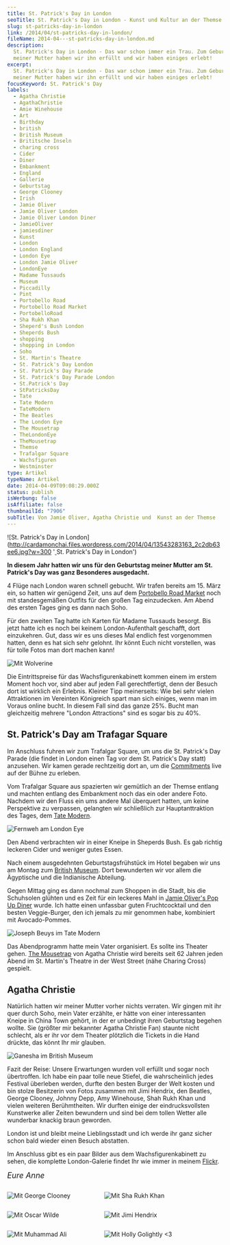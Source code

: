 ```yaml
---
title: St. Patrick's Day in London
seoTitle: St. Patrick's Day in London - Kunst und Kultur an der Themse
slug: st-patricks-day-in-london
link: /2014/04/st-patricks-day-in-london/
fileName: 2014-04---st-patricks-day-in-london.md
description:
  St. Patrick's Day in London - Das war schon immer ein Trau. Zum Geburtstag
  meiner Mutter haben wir ihn erfüllt und wir haben einiges erlebt!
excerpt:
  St. Patrick's Day in London - Das war schon immer ein Trau. Zum Geburtstag
  meiner Mutter haben wir ihn erfüllt und wir haben einiges erlebt!
focusKeyword: St. Patrick's Day
labels:
  - Agatha Christie
  - AgathaChristie
  - Amie Winehouse
  - Art
  - Birthday
  - british
  - British Museum
  - Brititsche Inseln
  - charing cross
  - Cider
  - Diner
  - Embankment
  - England
  - Gallerie
  - Geburtstag
  - George Clooney
  - Irish
  - Jamie Oliver
  - Jamie Oliver London
  - Jamie Oliver London Diner
  - JamieOliver
  - jamiesdiner
  - Kunst
  - London
  - London England
  - London Eye
  - London Jamie Oliver
  - LondonEye
  - Madame Tussauds
  - Museum
  - Piccadilly
  - Pint
  - Portobello Road
  - Portobello Road Market
  - PortobelloRoad
  - Sha Rukh Khan
  - Sheperd's Bush London
  - Sheperds Bush
  - shopping
  - shopping in London
  - Soho
  - St. Martin's Theatre
  - St. Patrick's Day London
  - St. Patrick's Day Parade
  - St. Patrick's Day Parade London
  - St.Patrick's Day
  - StPatricksDay
  - Tate
  - Tate Modern
  - TateModern
  - The Beatles
  - The London Eye
  - The Mousetrap
  - TheLondonEye
  - TheMousetrap
  - Themse
  - Trafalgar Square
  - Wachsfiguren
  - Westminster
type: Artikel
typeName: Artikel
date: 2014-04-09T09:08:29.000Z
status: publish
isWerbung: false
isAffiliate: false
thumbnailId: "7906"
subTitle: Von Jamie Oliver, Agatha Christie und  Kunst an der Themse
---
```


![St. Patrick's Day in London](http://cardamonchai.files.wordpress.com/2014/04/13543283163_2c2db63ee6.jpg?w=300
'<a href="https://www.flickr.com/photos/99929697@N07/sets/72157643221992364/">
</a> St. Patrick's Day in London')

<strong>In diesem Jahr hatten wir uns für den Geburtstag meiner Mutter am St.
Patrick's Day was ganz Besonderes ausgedacht. </strong>

4 Flüge nach London waren schnell gebucht. Wir trafen bereits am 15. März ein,
so hatten wir genügend Zeit, uns auf dem
<a title="Portobello Road Market" href="http://www.portobelloroad.co.uk/" target="_blank" rel="noopener">Portobello
Road Market</a> noch mit standesgemäßen Outfits für den großen Tag einzudecken.
Am Abend des ersten Tages ging es dann nach Soho.

Für den zweiten Tag hatte ich Karten für Madame Tussauds besorgt. Bis jetzt
hatte ich es noch bei keinem London-Aufenthalt geschafft, dort einzukehren. Gut,
dass wir es uns dieses Mal endlich fest vorgenommen hatten, denn es hat sich
sehr gelohnt. Ihr könnt Euch nicht vorstellen, was für tolle Fotos man dort
machen kann!

![Mit Wolverine](http://cardamonchai.files.wordpress.com/2014/04/tussauds-261.jpg?w=199 '<a href="https://www.flickr.com/photos/99929697@N07/sets/72157643221992364/"> </a> Mit Wolverine')

Die Eintrittspreise für das Wachsfigurenkabinett kommen einem im erstem Moment
hoch vor, sind aber auf jeden Fall gerechtfertigt, denn der Besuch dort ist
wirklich ein Erlebnis. Kleiner Tipp meinerseits: Wie bei sehr vielen
Attraktionen im Vereinten Königreich spart man sich einiges, wenn man im Voraus
online bucht. In diesem Fall sind das ganze 25%. Bucht man gleichzeitig mehrere
"London Attractions" sind es sogar bis zu 40%.

## St. Patrick's Day am Trafagar Square

Im Anschluss fuhren wir zum Trafalgar Square, um uns die St. Patrick's Day
Parade (die findet in London einen Tag vor dem St. Patrick's Day statt)
anzusehen. Wir kamen gerade rechtzeitig dort an, um die
<a title="The Commitments London" href="http://www.thecommitmentslondon.com/" target="_blank" rel="noopener">Commitments</a>
live auf der Bühne zu erleben.

Vom Trafalgar Square aus spazierten wir gemütlich an der Themse entlang und
machten entlang des Embankment noch das ein oder andere Foto. Nachdem wir den
Fluss ein ums andere Mal überquert hatten, um keine Perspektive zu verpassen,
gelangten wir schließlich zur Hauptanttraktion des Tages, dem
<a title="Tate Modern" href="http://www.tate.org.uk/" target="_blank" rel="noopener">Tate
Modern</a>.

![Fernweh am London Eye](http://cardamonchai.files.wordpress.com/2014/04/13543507523_7cf0cfa41d.jpg?w=300 '<a href="https://www.flickr.com/photos/99929697@N07/sets/72157643221992364/"> </a> Fernweh am London Eye')

Den Abend verbrachten wir in einer Kneipe in Sheperds Bush. Es gab richtig
leckeren Cider und weniger gutes Essen.

Nach einem ausgedehnten Geburtstagsfrühstück im Hotel begaben wir uns am Montag
zum
<a title="British Museum" href="https://www.britishmuseum.org/" target="_blank" rel="noopener">British
Museum</a>. Dort bewunderten wir vor allem die Ägyptische und die Indianische
Abteilung.

Gegen Mittag ging es dann nochmal zum Shoppen in die Stadt, bis die Schuhsolen
glühten und es Zeit für ein leckeres Mahl in
<a title="Jamie Oliver's Diner" href="http://www.jamieoliversdiner.com/" target="_blank" rel="noopener">Jamie
Oliver's Pop Up Diner</a> wurde. Ich hatte einen unfassbar guten Fruchtcocktail
und den besten Veggie-Burger, den ich jemals zu mir genommen habe, kombiniert
mit Avocado-Pommes.

![Joseph Beuys im Tate Modern ](http://cardamonchai.files.wordpress.com/2014/04/13544765734_8cf7d73e17.jpg?w=199 '<a href="https://www.flickr.com/photos/99929697@N07/sets/72157643221992364/"> </a> Joseph Beuys im Tate Modern')

Das Abendprogramm hatte mein Vater organisiert. Es sollte ins Theater gehen.
<a href="https://www.the-mousetrap.co.uk/Online/" target="_blank" rel="noopener">The
Mousetrap</a> von Agatha Christie wird bereits seit 62 Jahren jeden Abend im St.
Martin's Theatre in der West Street (nähe Charing Cross) gespielt.

## Agatha Christie

Natürlich hatten wir meiner Mutter vorher nichts verraten. Wir gingen mit ihr
quer durch Soho, mein Vater erzählte, er hätte von einer interessanten Kneipe in
China Town gehört, in der er unbedingt ihren Geburtstag begehen wollte. Sie
(größter mir bekannter Agatha Christie Fan) staunte nicht schlecht, als er ihr
vor dem Theater plötzlich die Tickets in die Hand drückte, das könnt Ihr mir
glauben.

![Ganesha im British Museum](http://cardamonchai.files.wordpress.com/2014/04/13545359663_341bdc4734.jpg?w=300 '<a href="https://www.flickr.com/photos/99929697@N07/sets/72157643221992364/"> </a> Ganesha im British Museum')

Fazit der Reise: Unsere Erwartungen wurden voll erfüllt und sogar noch
übertroffen. Ich habe ein paar tolle neue Stiefel, die wahrscheinlich jedes
Festival überleben werden, durfte den besten Burger der Welt kosten und bin
stolze Besitzerin von Fotos zusammen mit Jimi Hendrix, den Beatles, George
Clooney, Johnny Depp, Amy Winehouse, Shah Rukh Khan und vielen weiteren
Berühmtheiten. Wir durften einige der eindrucksvollsten Kunstwerke aller Zeiten
bewundern und sind bei dem tollen Wetter alle wunderbar knackig braun geworden.

London ist und bleibt meine Lieblingsstadt und ich werde ihr ganz sicher schon
bald wieder einen Besuch abstatten.

Im Anschluss gibt es ein paar Bilder aus dem Wachsfigurenkabinett zu sehen, die
komplette London-Galerie findet Ihr wie immer in meinem
<a title="Flickr Anne Reko" href="https://www.flickr.com/photos/99929697@N07/sets/72157643221992364/">Flickr</a>.

<em style="font-size: 18px;">Eure
Anne</em><div style="width: 45%; float: left;">

![Mit George Clooney](http://cardamonchai.files.wordpress.com/2014/04/tussauds-167.jpg?w=199 '<a href="https://www.flickr.com/photos/99929697@N07/sets/72157643221992364/"> </a> Mit George Clooney')

</div><div style="width: 45%; float: left;">

![Mit Sha Rukh Khan](http://cardamonchai.files.wordpress.com/2014/04/tussauds-171.jpg?w=199 '<a href="https://www.flickr.com/photos/99929697@N07/sets/72157643221992364/"> </a> Mit Sha Rukh Khan')

</div><div style="clear: both;"></div><div style="width: 45%; float: left;">

![Mit Oscar Wilde](http://cardamonchai.files.wordpress.com/2014/04/tussauds-216.jpg?w=199 '<a href="https://www.flickr.com/photos/99929697@N07/sets/72157643221992364/"> </a> Mit Oscar Wilde')

</div><div style="width: 45%; float: left;">

![Mit Jimi Hendrix](http://cardamonchai.files.wordpress.com/2014/04/tussauds-240.jpg?w=199 '<a href="https://www.flickr.com/photos/99929697@N07/sets/72157643221992364/"> </a> Mit Jimi Hendrix')

</div><div style="clear: both;"></div><div style="width: 45%; float: left;">

![Mit Muhammad Ali](http://cardamonchai.files.wordpress.com/2014/04/tussauds-201.jpg?w=199 '<a href="https://www.flickr.com/photos/99929697@N07/sets/72157643221992364/"> </a> Mit Muhammad Ali')

</div><div style="width: 45%; float: left;">

![Mit Holly Golightly <3](http://cardamonchai.files.wordpress.com/2014/04/tussauds.jpg?w=300 '<a href="https://www.flickr.com/photos/99929697@N07/sets/72157643221992364/"> </a> Mit Holly Golightly <3')

</div><div style="clear: both;"></div>
